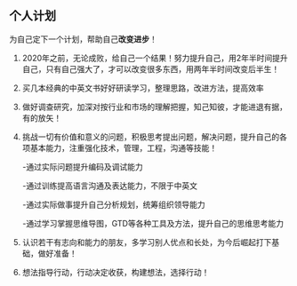 ## 个人计划 ##

为自己定下一个计划，帮助自己**改变进步**！

1. 2020年之前，无论成败，给自己一个结果！努力提升自己，用2年半时间提升自己，只有自己强大了，才可以改变很多东西，用两年半时间改变后半生！

2. 买几本经典的中英文书好好研读学习，整理思路，改进方法，提高效率

3. 做好调查研究，加深对按行业和市场的理解把握，知己知彼，才能进退有据，有的放矢！

4. 挑战一切有价值和意义的问题，积极思考提出问题，解决问题，提升自己的各项基本能力，注重强化技术，管理，工程，沟通等技能！


	-通过实际问题提升编码及调试能力
	
	-通过训练提高语言沟通及表达能力，不限于中英文
	
	-通过实际做事提升自己分析规划，统筹组织领导能力

	-通过学习掌握思维导图，GTD等各种工具及方法，提升自己的思维思考能力
  
5. 认识若干有志向和能力的朋友，多学习别人优点和长处，为今后崛起打下基础，做好准备！

6. 想法指导行动，行动决定收获，构建想法，选择行动！
